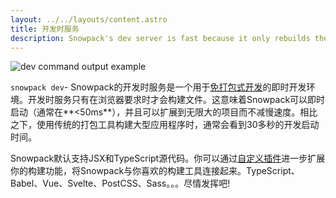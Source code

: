 ```yaml
---
layout: ../../layouts/content.astro
title: 开发时服务
description: Snowpack's dev server is fast because it only rebuilds the files you change. Powered by ESM (ES modules).
---
```


![dev command output example](/img/snowpack-dev-startup-2.png)

`snowpack dev`- Snowpack的开发时服务是一个用于[免打包式开发](/concepts/how-snowpack-works)的即时开发环境。开发时服务只有在浏览器要求时才会构建文件。这意味着Snowpack可以即时启动（通常在**<50ms**），并且可以扩展到无限大的项目而不减慢速度。相比之下，使用传统的打包工具构建大型应用程序时，通常会看到30多秒的开发启动时间。

Snowpack默认支持JSX和TypeScript源代码。你可以通过[自定义插件](/plugins)进一步扩展你的构建功能，将Snowpack与你喜欢的构建工具连接起来。TypeScript、Babel、Vue、Svelte、PostCSS、Sass。。。尽情发挥吧!
